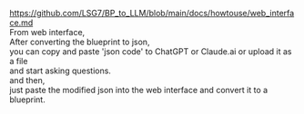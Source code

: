 https://github.com/LSG7/BP_to_LLM/blob/main/docs/howtouse/web_interface.md  
From web interface,  
After converting the blueprint to json,  
you can copy and paste 'json code' to ChatGPT or Claude.ai or upload it as a file   
and start asking questions.   
and then,  
just paste the modified json into the web interface and convert it to a blueprint.
